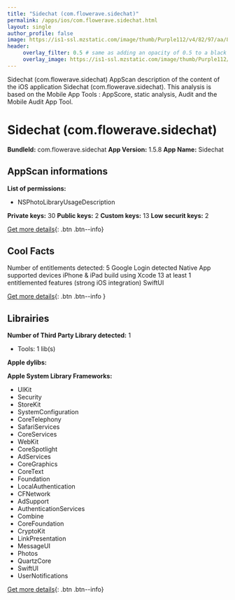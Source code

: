 ```yaml
---
title: "Sidechat (com.flowerave.sidechat)"
permalink: /apps/ios/com.flowerave.sidechat.html
layout: single
author_profile: false
image: https://is1-ssl.mzstatic.com/image/thumb/Purple112/v4/82/97/aa/8297aa54-183c-24c0-6775-2e06966eb04c/AppIcon-0-1x_U007emarketing-0-10-0-85-220.png/512x512bb.jpg
header: 
     overlay_filter: 0.5 # same as adding an opacity of 0.5 to a black background
     overlay_image: https://is1-ssl.mzstatic.com/image/thumb/Purple112/v4/82/97/aa/8297aa54-183c-24c0-6775-2e06966eb04c/AppIcon-0-1x_U007emarketing-0-10-0-85-220.png/512x512bb.jpg
---
```

Sidechat (com.flowerave.sidechat) AppScan description of the content of the iOS application Sidechat (com.flowerave.sidechat). This analysis is based on the Mobile App Tools : AppScore, static analysis, Audit and the Mobile Audit App Tool.

# Sidechat (com.flowerave.sidechat)

**BundleId:** com.flowerave.sidechat
**App Version:** 1.5.8
**App Name:** Sidechat


## AppScan informations 

**List of permissions:** 
- NSPhotoLibraryUsageDescription
  
  
**Private keys:** 30
**Public keys:** 2
**Custom keys:** 13
**Low securit keys:** 2
  
[Get more details](/pricing.html){: .btn .btn--info}

## Cool Facts

Number of entitlements detected: 5
Google Login detected
Native App
supported devices iPhone & iPad
build using Xcode 13
at least 1 entitlemented features (strong iOS integration)
SwiftUI
  
[Get more details](/pricing.html){: .btn .btn--info }

## Librairies 
**Number of Third Party Library detected:** 1
- Tools: 1 lib(s)


**Apple dylibs:**


**Apple System Library Frameworks:**
- UIKit
- Security
- StoreKit
- SystemConfiguration
- CoreTelephony
- SafariServices
- CoreServices
- WebKit
- CoreSpotlight
- AdServices
- CoreGraphics
- CoreText
- Foundation
- LocalAuthentication
- CFNetwork
- AdSupport
- AuthenticationServices
- Combine
- CoreFoundation
- CryptoKit
- LinkPresentation
- MessageUI
- Photos
- QuartzCore
- SwiftUI
- UserNotifications


  
[Get more details](/pricing.html){: .btn .btn--info}

